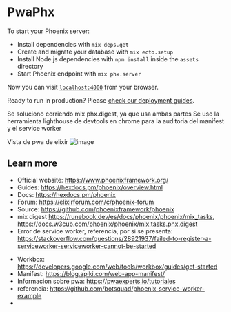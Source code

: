 # PwaPhx

To start your Phoenix server:

  * Install dependencies with `mix deps.get`
  * Create and migrate your database with `mix ecto.setup`
  * Install Node.js dependencies with `npm install` inside the `assets` directory
  * Start Phoenix endpoint with `mix phx.server`

Now you can visit [`localhost:4000`](http://localhost:4000) from your browser.

Ready to run in production? Please [check our deployment guides](https://hexdocs.pm/phoenix/deployment.html).


Se soluciono corriendo mix phx.digest, ya que usa ambas partes 
Se uso  la herramienta lighthouse de devtools en chrome para la auditoria del manifest y el service worker 



Vista de pwa de elixir
![image](https://user-images.githubusercontent.com/70904597/135550603-d3a3cef9-a408-4d46-8b2d-f888d215f473.png)


## Learn more

  * Official website: https://www.phoenixframework.org/
  * Guides: https://hexdocs.pm/phoenix/overview.html
  * Docs: https://hexdocs.pm/phoenix
  * Forum: https://elixirforum.com/c/phoenix-forum
  * Source: https://github.com/phoenixframework/phoenix
  * mix digest https://runebook.dev/es/docs/phoenix/phoenix/mix_tasks, https://docs.w3cub.com/phoenix/phoenix/mix.tasks.phx.digest
  * Error de service worker, referencia, por si se presenta:  https://stackoverflow.com/questions/28921937/failed-to-register-a-serviceworker-serviceworker-cannot-be-started

  + Workbox: https://developers.google.com/web/tools/workbox/guides/get-started
  + Manifest: https://blog.apiki.com/web-app-manifest/
  + Informacion sobre pwa: https://pwaexperts.io/tutoriales
  + referencia: https://github.com/botsquad/phoenix-service-worker-example
  + 
